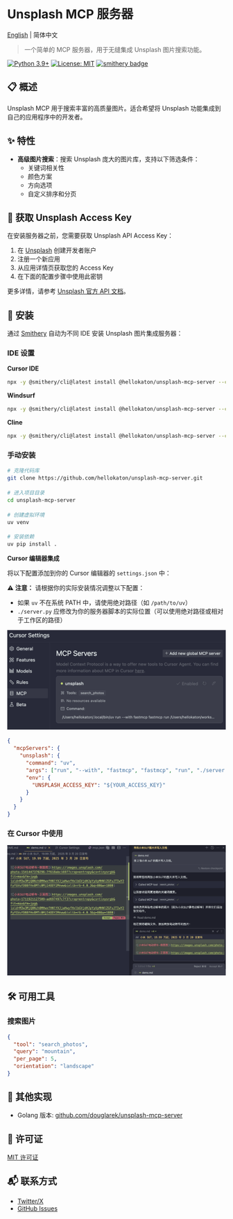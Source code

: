 # Unsplash MCP 服务器

[English](README.md) | 简体中文

> 一个简单的 MCP 服务器，用于无缝集成 Unsplash 图片搜索功能。

[![Python 3.9+](https://img.shields.io/badge/python-3.9+-blue.svg)](https://www.python.org/downloads/)
[![License: MIT](https://img.shields.io/badge/License-MIT-yellow.svg)](https://opensource.org/licenses/MIT)
[![smithery badge](https://smithery.ai/badge/@hellokaton/unsplash-mcp-server)](https://smithery.ai/server/@hellokaton/unsplash-mcp-server)

## 📋 概述

Unsplash MCP 用于搜索丰富的高质量图片。适合希望将 Unsplash 功能集成到自己的应用程序中的开发者。

## ✨ 特性

- **高级图片搜索**：搜索 Unsplash 庞大的图片库，支持以下筛选条件：
  - 关键词相关性
  - 颜色方案
  - 方向选项
  - 自定义排序和分页

## 🔑 获取 Unsplash Access Key

在安装服务器之前，您需要获取 Unsplash API Access Key：

1. 在 [Unsplash](https://unsplash.com/developers) 创建开发者账户
2. 注册一个新应用
3. 从应用详情页获取您的 Access Key
4. 在下面的配置步骤中使用此密钥

更多详情，请参考 [Unsplash 官方 API 文档](https://unsplash.com/documentation)。

## 🚀 安装

通过 [Smithery](https://smithery.ai/server/@hellokaton/unsplash-mcp-server) 自动为不同 IDE 安装 Unsplash 图片集成服务器：

### IDE 设置

**Cursor IDE**

```bash
npx -y @smithery/cli@latest install @hellokaton/unsplash-mcp-server --client cursor --config "{\"unsplashAccessKey\":\"YOUR_ACCESS_KEY\"}"
```

**Windsurf**

```bash
npx -y @smithery/cli@latest install @hellokaton/unsplash-mcp-server --client windsurf --config "{\"unsplashAccessKey\":\"YOUR_ACCESS_KEY\"}"
```

**Cline**

```bash
npx -y @smithery/cli@latest install @hellokaton/unsplash-mcp-server --client cline --config "{\"unsplashAccessKey\":\"YOUR_ACCESS_KEY\"}"
```

### 手动安装

```bash
# 克隆代码库
git clone https://github.com/hellokaton/unsplash-mcp-server.git

# 进入项目目录
cd unsplash-mcp-server

# 创建虚拟环境
uv venv

# 安装依赖
uv pip install .
```

**Cursor 编辑器集成**

将以下配置添加到你的 Cursor 编辑器的 `settings.json` 中：

⚠️ **注意：** 请根据你的实际安装情况调整以下配置：

- 如果 `uv` 不在系统 PATH 中，请使用绝对路径（如 `/path/to/uv`）
- `./server.py` 应修改为你的服务器脚本的实际位置（可以使用绝对路径或相对于工作区的路径）

<img src="screenshots/Snipaste_1.png" alt="Cursor 配置截图" />

```json
{
  "mcpServers": {
    "unsplash": {
      "command": "uv",
      "args": ["run", "--with", "fastmcp", "fastmcp", "run", "./server.py"],
      "env": {
        "UNSPLASH_ACCESS_KEY": "${YOUR_ACCESS_KEY}"
      }
    }
  }
}
```

### 在 Cursor 中使用

<img src="screenshots/Snipaste_2.png" alt="Cursor 中的 Unsplash MCP" />

## 🛠️ 可用工具

### 搜索图片

```json
{
  "tool": "search_photos",
  "query": "mountain",
  "per_page": 5,
  "orientation": "landscape"
}
```

## 🔄 其他实现

- Golang 版本: [github.com/douglarek/unsplash-mcp-server](https://github.com/douglarek/unsplash-mcp-server)

## 📄 许可证

[MIT 许可证](LICENSE)

## 📬 联系方式

- [Twitter/X](https://x.com/hellokaton)
- [GitHub Issues](https://github.com/hellokaton/unsplash-mcp-server/issues)
